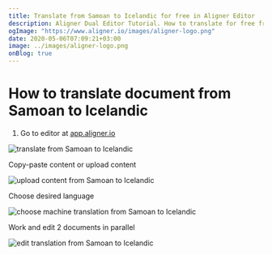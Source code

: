 ```yaml
---
title: Translate from Samoan to Icelandic for free in Aligner Editor
description: Aligner Dual Editor Tutorial. How to translate for free from Samoan to Icelandic. Aligner is multilingual document management platform. 
ogImage: "https://www.aligner.io/images/aligner-logo.png"
date: 2020-05-06T07:09:21+03:00
image: ../images/aligner-logo.png
onBlog: true
---
```


# How to translate document from Samoan to Icelandic

1. Go to editor at [app.aligner.io](https://app.aligner.io "Aligner App web page")

![translate from Samoan to Icelandic](../aligner-blank-editor.png "translate from Samoan to Icelandic")

Copy-paste content or upload content

![upload content from Samoan to Icelandic](../aligner-uploaded-document.png "upload content from Samoan to Icelandic")

Choose desired language

![choose machine translation from Samoan to Icelandic](../aligner-language-dropdown.png "choose machine translation from Samoan to Icelandic")

Work and edit 2 documents in parallel

![edit translation from Samoan to Icelandic](../aligner-double-sitded-editor.png "edit translation from Samoan to Icelandic")

